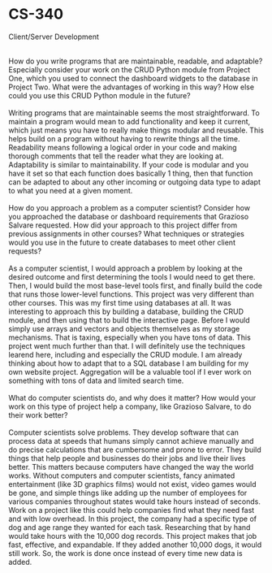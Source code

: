# CS-340
Client/Server Development
<br/><br/>

How do you write programs that are maintainable, readable, and adaptable? Especially consider your work on the CRUD Python module from Project One, which you used to connect the dashboard widgets to the database in Project Two. What were the advantages of working in this way? How else could you use this CRUD Python module in the future?<br/><br/>
    Writing programs that are maintainable seems the most straightforward. To maintain a program would mean to add functionality and keep it current, which just means you have to really make things modular and reusable. This helps build on a program without having to rewrite things all the time. Readability means following a logical order in your code and making thorough comments that tell the reader what they are looking at. Adaptability is similar to maintainability. If your code is modular and you have it set so that each function does basically 1 thing, then that function can be adapted to about any other incoming or outgoing data type to adapt to what you need at a given moment.
<br/><br/>
How do you approach a problem as a computer scientist? Consider how you approached the database or dashboard requirements that Grazioso Salvare requested. How did your approach to this project differ from previous assignments in other courses? What techniques or strategies would you use in the future to create databases to meet other client requests?<br/><br/>
    As a computer scientist, I would approach a problem by looking at the desired outcome and first determining the tools I would need to get there. Then, I would build the most base-level tools first, and finally build the code that runs those lower-level functions. This project was very different than other courses. This was my first time using databases at all. It was interesting to approach this by building a database, building the CRUD module, and then using that to build the interactive page. Before I would simply use arrays and vectors and objects themselves as my storage mechanisms. That is taxing, especially when you have tons of data. This project went much further than that. I will definitely use the techniques learend here, including and especially the CRUD module. I am already thinking about how to adapt that to a SQL database I am building for my own website project. Aggregation will be a valuable tool if I ever work on something with tons of data and limited search time.
    <br/><br/>
What do computer scientists do, and why does it matter? How would your work on this type of project help a company, like Grazioso Salvare, to do their work better?<br/><br/>
    Computer scientists solve problems. They develop software that can process data at speeds that humans simply cannot achieve manually and do precise calculations that are cumbersome and prone to error. They build things that help people and businesses do their jobs and live their lives better. This matters because computers have changed the way the world works. Without computers and computer scientists, fancy animated entertainment (like 3D graphics films) would not exist, video games would be gone, and simple things like adding up the number of employees for various companies throughout states would take hours instead of seconds. Work on a project like this could help companies find what they need fast and with low overhead. In this project, the company had a specific type of dog and age range they wanted for each task. Researching that by hand would take hours with the 10,000 dog records. This project makes that job fast, effective, and expandable. If they added another 10,000 dogs, it would still work. So, the work is done once instead of every time new data is added.
